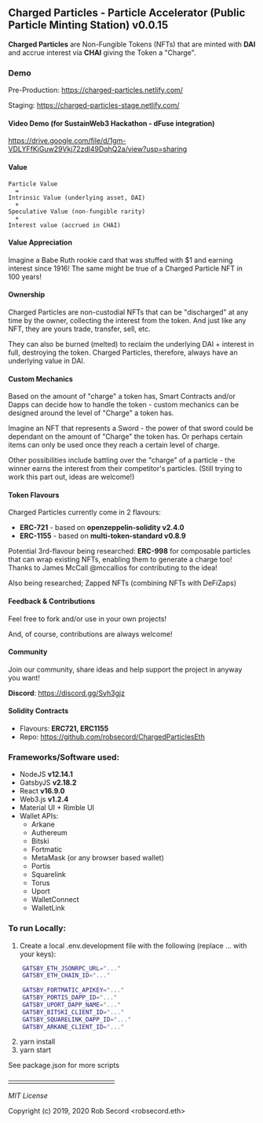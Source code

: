 ## Charged Particles - Particle Accelerator (Public Particle Minting Station) v0.0.15

**Charged Particles** are Non-Fungible Tokens (NFTs) that are minted with **DAI** and accrue interest via **CHAI** 
giving the Token a "Charge". 

### Demo
Pre-Production: https://charged-particles.netlify.com/

Staging: https://charged-particles-stage.netlify.com/

#### Video Demo (for SustainWeb3 Hackathon - dFuse integration)
https://drive.google.com/file/d/1gm-VDLYFfKjGuw29Vkj72zdl49DqhQ2a/view?usp=sharing


#### Value
```text
Particle Value
  =
Intrinsic Value (underlying asset, DAI)
  + 
Speculative Value (non-fungible rarity)
  +
Interest value (accrued in CHAI)
```

#### Value Appreciation
Imagine a Babe Ruth rookie card that was stuffed with $1 and earning interest since 1916!  The same might be true
of a Charged Particle NFT in 100 years!

#### Ownership
Charged Particles are non-custodial NFTs that can be "discharged" at any time by the owner, collecting the interest 
from the token. And just like any NFT, they are yours trade, transfer, sell, etc.

They can also be burned (melted) to reclaim the underlying DAI + interest in full, destroying the token.
Charged Particles, therefore, always have an underlying value in DAI. 

#### Custom Mechanics
Based on the amount of "charge" a token has, Smart Contracts and/or Dapps can decide how to handle the token - custom 
mechanics can be designed around the level of "Charge" a token has.

Imagine an NFT that represents a Sword - the power of that sword could be dependant on the amount of "Charge" the token 
has. Or perhaps certain items can only be used once they reach a certain level of charge.

Other possibilities include battling over the "charge" of a particle - the winner earns the interest from their 
competitor's particles.  (Still trying to work this part out, ideas are welcome!)

#### Token Flavours
Charged Particles currently come in 2 flavours:
 - **ERC-721** - based on **openzeppelin-solidity v2.4.0** 
 - **ERC-1155** - based on **multi-token-standard v0.8.9**

Potential 3rd-flavour being researched: **ERC-998** for composable particles that can wrap existing NFTs, enabling 
them to generate a charge too! Thanks to James McCall @mccallios for contributing to the idea!

Also being researched; Zapped NFTs (combining NFTs with DeFiZaps)

#### Feedback & Contributions
Feel free to fork and/or use in your own projects!

And, of course, contributions are always welcome!

#### Community
Join our community, share ideas and help support the project in anyway you want!

**Discord**: https://discord.gg/Syh3gjz

#### Solidity Contracts
 - Flavours: **ERC721, ERC1155**
 - Repo: https://github.com/robsecord/ChargedParticlesEth

### Frameworks/Software used:
 - NodeJS **v12.14.1**
 - GatsbyJS **v2.18.2**
 - React **v16.9.0**
 - Web3.js **v1.2.4**
 - Material UI + Rimble UI
 - Wallet APIs: 
    - Arkane
    - Authereum
    - Bitski
    - Fortmatic
    - MetaMask (or any browser based wallet)
    - Portis
    - Squarelink
    - Torus
    - Uport
    - WalletConnect
    - WalletLink

### To run Locally:
    
 1. Create a local .env.development file with the following (replace ... with your keys):
 
```bash
    GATSBY_ETH_JSONRPC_URL="..."
    GATSBY_ETH_CHAIN_ID="..."
    
    GATSBY_FORTMATIC_APIKEY="..."
    GATSBY_PORTIS_DAPP_ID="..."
    GATSBY_UPORT_DAPP_NAME="..."
    GATSBY_BITSKI_CLIENT_ID="..."
    GATSBY_SQUARELINK_DAPP_ID="..."
    GATSBY_ARKANE_CLIENT_ID="..."
```
 2. yarn install
 3. yarn start

See package.json for more scripts

~~__________________________________~~

_MIT License_

Copyright (c) 2019, 2020 Rob Secord <robsecord.eth>

